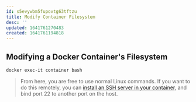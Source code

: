 ```yaml
---
id: s5evywbm5fupovtg63tftzu
title: Modify Container Filesystem
desc: ''
updated: 1641761270483
created: 1641761194818
---
```


## Modifying a Docker Container's Filesystem

```bash
docker exec-it container bash
```

> From here, you are free to use normal Linux commands. If you want to do this remotely, you can [install an SSH server in your container][1], and bind port 22 to another port on the host.

[1]: https://www.cloudsavvyit.com/13937/how-to-ssh-into-a-docker-container/
